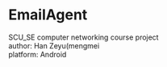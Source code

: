 # EmailAgent
SCU_SE computer networking course project  
author: Han Zeyu(mengmei  
platform: Android  
